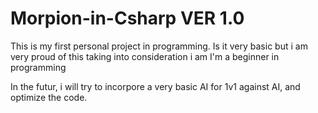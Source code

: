 # Morpion-in-Csharp VER 1.0

This is my first personal project in programming.
Is it very basic but i am very proud of this taking  into consideration i am I'm a beginner in programming

In the futur, i will try to incorpore a very basic AI for 1v1 against AI, and optimize the code.

